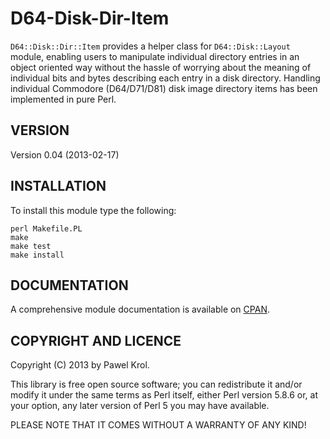 D64-Disk-Dir-Item
=================

`D64::Disk::Dir::Item` provides a helper class for `D64::Disk::Layout` module, enabling users to manipulate individual directory entries in an object oriented way without the hassle of worrying about the meaning of individual bits and bytes describing each entry in a disk directory. Handling individual Commodore (D64/D71/D81) disk image directory items has been implemented in pure Perl.

VERSION
-------

Version 0.04 (2013-02-17)

INSTALLATION
------------

To install this module type the following:

    perl Makefile.PL
    make
    make test
    make install

DOCUMENTATION
-------------

A comprehensive module documentation is available on [CPAN](http://search.cpan.org/~pawelkrol/D64-Disk-Dir-Item/Item.pm).

COPYRIGHT AND LICENCE
---------------------

Copyright (C) 2013 by Pawel Krol.

This library is free open source software; you can redistribute it and/or modify it under the same terms as Perl itself, either Perl version 5.8.6 or, at your option, any later version of Perl 5 you may have available.

PLEASE NOTE THAT IT COMES WITHOUT A WARRANTY OF ANY KIND!
